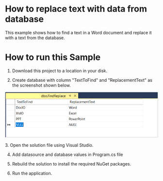 # How to replace text with data from database
This example shows how to find a text in a Word document and replace it with a text from the database.

# How to run this Sample

1. Download this project to a location in your disk.

2. Create database with column "TextToFind" and "ReplacementText" as the screenshot shown below.
<p align="center">
<img src="Images/Database_Screenshot.png" alt="Database_Screenshot"/>
</p>
3. Open the solution file using Visual Studio.

4. Add datasource and database values in Program.cs file

5. Rebuild the solution to install the required NuGet packages.

5. Run the application.
 